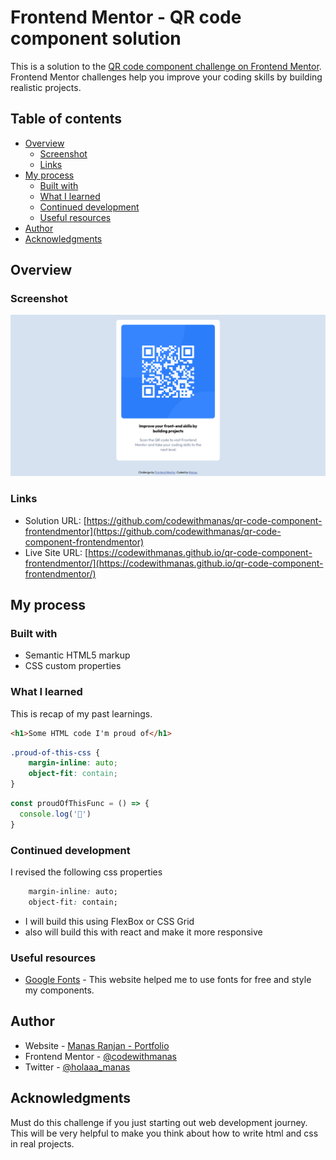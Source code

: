 # Frontend Mentor - QR code component solution

This is a solution to the [QR code component challenge on Frontend Mentor](https://www.frontendmentor.io/challenges/qr-code-component-iux_sIO_H). Frontend Mentor challenges help you improve your coding skills by building realistic projects. 

## Table of contents

- [Overview](#overview)
  - [Screenshot](#screenshot)
  - [Links](#links)
- [My process](#my-process)
  - [Built with](#built-with)
  - [What I learned](#what-i-learned)
  - [Continued development](#continued-development)
  - [Useful resources](#useful-resources)
- [Author](#author)
- [Acknowledgments](#acknowledgments)


## Overview

### Screenshot

![](./images/qrcodecomponent.png)



### Links

- Solution URL: [https://github.com/codewithmanas/qr-code-component-frontendmentor](https://github.com/codewithmanas/qr-code-component-frontendmentor)
- Live Site URL: [https://codewithmanas.github.io/qr-code-component-frontendmentor/](https://codewithmanas.github.io/qr-code-component-frontendmentor/)

## My process

### Built with

- Semantic HTML5 markup
- CSS custom properties

### What I learned

This is recap of my past learnings.

```html
<h1>Some HTML code I'm proud of</h1>
```
```css
.proud-of-this-css {
    margin-inline: auto;
    object-fit: contain;
}
```
```js
const proudOfThisFunc = () => {
  console.log('🎉')
}
```

### Continued development

I revised the following css properties

```css
    margin-inline: auto;
    object-fit: contain;
```
- I will build this using FlexBox or CSS Grid
- also will build this with react and make it more responsive


### Useful resources

- [Google Fonts](https://fonts.google.com/) - This website helped me to use fonts for free and style my components.

## Author

- Website - [Manas Ranjan - Portfolio](https://manasranjan-portfolio.netlify.app/)
- Frontend Mentor - [@codewithmanas](https://www.frontendmentor.io/profile/codewithmanas)
- Twitter - [@holaaa_manas](https://twitter.com/holaaa_manas)

## Acknowledgments
Must do this challenge if you just starting out web development journey. This will be very helpful to make you think about how to write html and css in real projects.